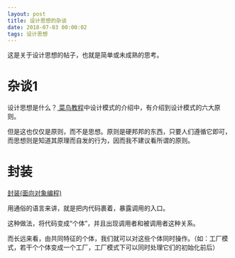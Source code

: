 ```yaml
---
layout: post
title: 设计思想的杂谈
date: 2018-07-03 00:00:02
tags: 设计思想
---
```






这是关于设计思想的帖子，也就是简单或未成熟的思考。



# 杂谈1

设计思想是什么？[ 菜鸟教程](http://www.runoob.com/design-pattern/design-pattern-tutorial.html)中设计模式的介绍中，有介绍到设计模式的六大原则。

但是这也仅仅是原则，而不是思想。原则是硬邦邦的东西，只要人们遵循它即可，而思想则是知道其原理而自发的行为，因而我不建议看所谓的原则。





# 封装

[封装(面向对象编程)](https://zh.wikipedia.org/zh-sg/%E5%B0%81%E8%A3%9D_(%E7%89%A9%E4%BB%B6%E5%B0%8E%E5%90%91%E7%A8%8B%E5%BC%8F%E8%A8%AD%E8%A8%88))

用通俗的语言来讲，就是把内代码裹着，暴露调用的入口。

这种做法，将代码变成“个体”，并且出现调用者和被调用者这种关系。



而长远来看，由共同特征的个体，我们就可以对这些个体同时操作。（如：工厂模式，若干个个体变成一个工厂，工厂模式下可以同时处理它们的初始化前后）



